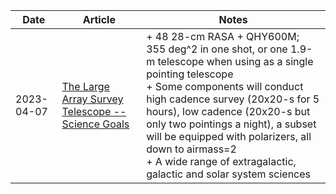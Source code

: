 | Date | Article | Notes | 
| ---- | ---- | ---- |
| 2023-04-07 | [The Large Array Survey Telescope -- Science Goals](https://arxiv.org/abs/2304.02719) | + 48 28-cm RASA + QHY600M; 355 deg^2 in one shot, or one 1.9-m telescope when using as a single pointing telescope <br> + Some components will conduct high cadence survey (20x20-s for 5 hours), low cadence (20x20-s but only two pointings a night), a subset will be equipped with polarizers, all down to airmass=2 <br> + A wide range of extragalactic, galactic and solar system sciences |
